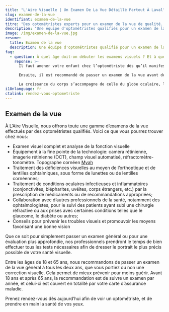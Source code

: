 ```yaml
---
title: "L'Aire Visuelle | Un Examen De La Vue Détaillé Partout À Laval"
slug: examen-de-la-vue
identifiant: examen-de-la-vue
titre: "Des optométristes experts pour un examen de la vue de qualité. Faites confiance à notre service d'optométrie renommé."
description: "Une équipe d'optométristes qualifiés pour un examen de la vue fiable."
image: /img/examen-de-la-vue.jpg
resume:
  title: Examen de la vue
  description: Une équipe d'optométristes qualifié pour un examen de la vue fiable.
faq: 
  - question: À quel âge doit-on débuter les examens visuels ? Et à quelle fréquence par la suite?
    reponse: >-
      Il faut amener votre enfant chez l’optométriste dès qu’il manifeste une plainte visuelle ou un comportement vous faisant douter d’un problème de vision. Dès l’âge de trois ans, à l’aide de dessins et de tests objectifs, l’optométriste pourra identifier le trouble visuel de votre enfant. 

      Ensuite, il est recommandé de passer un examen de la vue avant de débuter la maternelle pour s’assurer du bon fonctionnement du système visuel, car ce dernier peut avoir un impact important sur l’apprentissage.

      La croissance du corps s’accompagne de celle du globe oculaire, la vision peut changer et un examen visuel annuel est fortement recommandé. De plus, personne n’est à l’abri des maladies oculaires et des complications! Certaines pathologies s’installent sans symptômes préalables. Faire vérifier la santé de vos yeux une fois par année vous permet de bénéficier de la meilleure santé oculaire possible et de la meilleure vision s’y associant.
i18nlanguage: fr
ctalink: rendez-vous-optometriste
---
```


## Examen de la vue

À L’Aire Visuelle, nous offrons toute une gamme d’examens de la vue effectués par des optométristes qualifiés. Voici ce que vous pourrez trouver chez nous:

- Examen visuel complet et analyse de la fonction visuelle
- Équipement à la fine pointe de la technologie: caméra rétinienne, imagerie rétinienne (OCT), champ visuel automatisé, réfractomètre-tonomètre. Topographe cornéen [Myah](https://topconmyah.com/fr/)
- Traitement des déficiences visuelles au moyen de l’orthoptique et de lentilles ophtalmiques, sous forme de lunettes ou de lentilles cornéennes;
- Traitement de conditions oculaires infectieuses et inflammatoires (conjonctivites, blépharites, uvéites, corps étrangers, etc.) par la prescription de médicaments ou de recommandations appropriées;
- Collaboration avec d’autres professionnels de la santé, notamment des ophtalmologistes, pour le suivi des patients ayant subi une chirurgie réfractive ou aux prises avec certaines conditions telles que le glaucome, le diabète ou autres;
- Conseils pour prévenir les troubles visuels et promouvoir les moyens favorisant une bonne vision

Que ce soit pour simplement passer un examen général ou pour une évaluation plus approfondie, nos professionnels prendront le temps de bien effectuer tous les tests nécessaires afin de dresser le portrait le plus précis possible de votre santé visuelle.

Entre les âges de 18 et 65 ans, nous recommandons de passer un examen de la vue général à tous les deux ans, que vous portiez ou non une correction visuelle. Cela permet de mieux prévenir pour moins guérir. Avant 18 ans et après 65 ans, la recommandation est de suivre un examen par année, et celui-ci est couvert en totalité par votre carte d’assurance maladie. 

Prenez rendez-vous dès aujourd’hui afin de voir un optométriste, et de prendre en main la santé de vos yeux.
